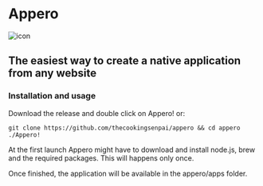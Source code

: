 # Appero

![icon](https://user-images.githubusercontent.com/67682496/210121840-20aef54e-41e9-4b9a-87ac-a065eac8ded7.png)


## The easiest way to create a native application from any website

### Installation and usage

Download the release and double click on Appero! or:

    git clone https://github.com/thecookingsenpai/appero && cd appero
    ./Appero!


At the first launch Appero might have to download and install node.js, brew and the required packages. This will happens only once.

Once finished, the application will be available in the appero/apps folder.
